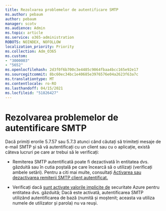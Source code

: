 ```yaml
---
title: Rezolvarea problemelor de autentificare SMTP
ms.author: pebaum
author: pebaum
manager: scotv
ms.audience: Admin
ms.topic: article
ms.service: o365-administration
ROBOTS: NOINDEX, NOFOLLOW
localization_priority: Priority
ms.collection: Adm_O365
ms.custom:
- "3000003"
- "5652"
ms.openlocfilehash: 2d3f0f6b700c3e4485c9064fbaa4bcc165e92e17
ms.sourcegitcommit: 8bc60ec34bc1e40685e3976576e04a2623f63a7c
ms.translationtype: MT
ms.contentlocale: ro-RO
ms.lasthandoff: 04/15/2021
ms.locfileid: "51826427"
---
```

# <a name="solving-smtp-authentication-issues"></a>Rezolvarea problemelor de autentificare SMTP

Dacă primiți erorile 5.7.57 sau 5.7.3 atunci când căutați să trimiteți mesaje de e-mail SMTP și să vă autentificați cu un client sau cu o aplicație, există câteva lucruri pe care ar trebui să le verificați:

- Remiterea SMTP autentificată poate fi dezactivată în entitatea dvs. găzduită sau în cutia poștală pe care încearcă să o utilizați (verificați ambele setări). Pentru a citi mai multe, consultați [Activarea sau dezactivarea remiterii SMTP client autentificat.](https://docs.microsoft.com/exchange/clients-and-mobile-in-exchange-online/authenticated-client-smtp-submission)

- Verificați dacă [sunt activate valorile implicite de](https://docs.microsoft.com/azure/active-directory/fundamentals/concept-fundamentals-security-defaults) securitate Azure pentru entitatea dvs. găzduită; Dacă este activată, autentificarea SMTP utilizând autentificarea de bază (numită și moștenit; aceasta va utiliza numele de utilizator și parola) nu va reuși.
